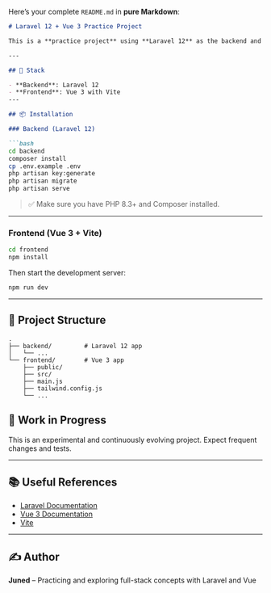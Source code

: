 Here’s your complete `README.md` in **pure Markdown**:

````markdown
# Laravel 12 + Vue 3 Practice Project

This is a **practice project** using **Laravel 12** as the backend and **Vue 3** as the frontend. The aim is to explore full-stack development concepts, UI frameworks, and various integrations and best practices.

---

## 🧱 Stack

- **Backend**: Laravel 12
- **Frontend**: Vue 3 with Vite
---

## 📦 Installation

### Backend (Laravel 12)

```bash
cd backend
composer install
cp .env.example .env
php artisan key:generate
php artisan migrate
php artisan serve
````

> ✅ Make sure you have PHP 8.3+ and Composer installed.

---

### Frontend (Vue 3 + Vite)

```bash
cd frontend
npm install
```

Then start the development server:

```bash
npm run dev
```

---

## 📁 Project Structure

```
.
├── backend/         # Laravel 12 app
│   └── ...
└── frontend/        # Vue 3 app
    ├── public/
    ├── src/
    ├── main.js
    ├── tailwind.config.js
    └── ...
```

## 🚧 Work in Progress

This is an experimental and continuously evolving project. Expect frequent changes and tests.

---

## 📚 Useful References

* [Laravel Documentation](https://laravel.com/docs)
* [Vue 3 Documentation](https://vuejs.org/)
* [Vite](https://vitejs.dev/)
---

## ✍️ Author

**Juned** – Practicing and exploring full-stack concepts with Laravel and Vue
